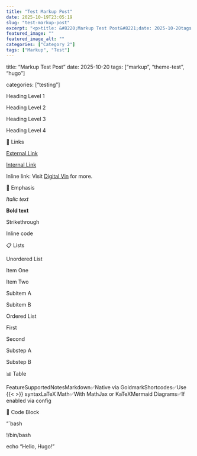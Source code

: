 ```yaml
---
title: "Test Markup Post"
date: 2025-10-19T23:05:19
slug: "test-markup-post"
excerpt: "<p>title: &#8220;Markup Test Post&#8221;date: 2025-10-20tags: [&#8220;markup&#8221;, &#8220;theme-test&#8221;, &#8220;hugo&#8221;] categories: [&#8220;testing&#8221;] Heading Level 1 Heading Level 2 Heading Level 3 Heading Level 4 🔗 Links 📌 Emphasis 📋 Lists Unordered List Ordered List 📊 Table Feature Supported Notes Markdown ✅ Native via Goldmark Shortcodes ✅ Use {{&lt; &gt;}} syntax LaTeX Math ✅ With MathJax or KaTeX [&hellip;]</p> "
featured_image: ""
featured_image_alt: ""
categories: ["Category 2"]
tags: ["Markup", "Test"]
---
```


title: &#8220;Markup Test Post&#8221;
date: 2025-10-20
tags: [&#8220;markup&#8221;, &#8220;theme-test&#8221;, &#8220;hugo&#8221;]

categories: [&#8220;testing&#8221;]

Heading Level 1

Heading Level 2

Heading Level 3

Heading Level 4

🔗 Links

[External Link](https://gohugo.io)

[Internal Link](/about/)

Inline link: Visit [Digital Vin](https://digitalvin.com) for more.

📌 Emphasis

*Italic text*

**Bold text**

Strikethrough

Inline code

📋 Lists

Unordered List

Item One

Item Two

Subitem A

Subitem B

Ordered List

First

Second

Substep A

Substep B

📊 Table

FeatureSupportedNotesMarkdown✅Native via GoldmarkShortcodes✅Use {{&lt; &gt;}} syntaxLaTeX Math✅With MathJax or KaTeXMermaid Diagrams✅If enabled via config

🧱 Code Block

&#8220;`bash

!/bin/bash

echo &#8220;Hello, Hugo!&#8221;
